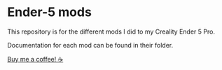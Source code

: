 # Ender-5 mods

This repository is for the different mods I did to my Creality Ender 5 Pro.

Documentation for each mod can be found in their folder.

[Buy me a coffee! ☕](https://www.buymeacoffee.com/mikeydk)
